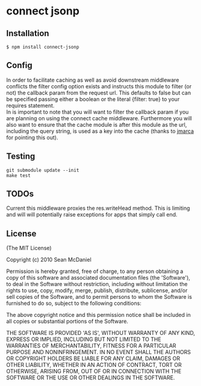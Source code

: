 # connect jsonp

## Installation

    $ npm install connect-jsonp

## Config

In order to facilitate caching as well as avoid downstream middleware conflicts the filter config option
exists and instructs this module to filter (or not) the callback param from the request url.  This defaults 
to false but can be specified passing either a boolean or the literal {filter: true} to your requires statement.  
In is important to note that you will want to filter the callback param if you are planning on using the 
connect cache middleware.  Furthermore you will also want to ensure that the cache module is after this module 
as the url, including the query string, is used as a key into the cache (thanks to <a href="https://github.com/jmarca">jmarca</a> 
for pointing this out).

## Testing

    git submodule update --init
    make test

## TODOs

Current this middleware proxies the res.writeHead method.  This is limiting and will will potentially raise exceptions 
for apps that simply call end.  

## License 

(The MIT License)

Copyright (c) 2010 Sean McDaniel

Permission is hereby granted, free of charge, to any person obtaining
a copy of this software and associated documentation files (the
'Software'), to deal in the Software without restriction, including
without limitation the rights to use, copy, modify, merge, publish,
distribute, sublicense, and/or sell copies of the Software, and to
permit persons to whom the Software is furnished to do so, subject to
the following conditions:

The above copyright notice and this permission notice shall be
included in all copies or substantial portions of the Software.

THE SOFTWARE IS PROVIDED 'AS IS', WITHOUT WARRANTY OF ANY KIND,
EXPRESS OR IMPLIED, INCLUDING BUT NOT LIMITED TO THE WARRANTIES OF
MERCHANTABILITY, FITNESS FOR A PARTICULAR PURPOSE AND NONINFRINGEMENT.
IN NO EVENT SHALL THE AUTHORS OR COPYRIGHT HOLDERS BE LIABLE FOR ANY
CLAIM, DAMAGES OR OTHER LIABILITY, WHETHER IN AN ACTION OF CONTRACT,
TORT OR OTHERWISE, ARISING FROM, OUT OF OR IN CONNECTION WITH THE
SOFTWARE OR THE USE OR OTHER DEALINGS IN THE SOFTWARE.

